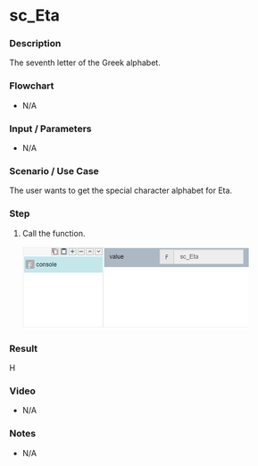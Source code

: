 ﻿# sc_Eta

### Description

The seventh letter of the Greek alphabet.

### Flowchart

- N/A 

### Input / Parameters

- N/A

### Scenario / Use Case

The user wants to get the special character alphabet for Eta.

### Step

1. Call the function.
    
    ![](../../../../document/function/SpecialCharacter/sc_Eta/sc_Eta-step-1.png?raw=true)
 
### Result

Η
 
### Video

- N/A

<!--[![Video](http://i.imgur.com/Ot5DWAW.png)](https://youtu.be/StTqXEQ2l-Y?t=35s)-->

### Notes

- N/A